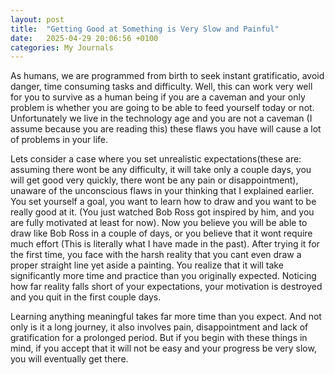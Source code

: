 ```yaml
---
layout: post
title:  "Getting Good at Something is Very Slow and Painful"
date:   2025-04-29 20:06:56 +0100
categories: My Journals
---
```



As humans, we are programmed from birth to seek instant gratificatio, avoid danger, time consuming tasks and difficulty. Well, this can work very well for you to survive as a human being if you are a caveman and your only problem is whether you are going to be able to feed yourself today or not. Unfortunately we live in the technology age and you are not a caveman (I assume because you are reading this) these flaws you have will cause a lot of problems in your life.

Lets consider a case where you set unrealistic expectations(these are: assuming there wont be any difficulty, it will take only a couple days, you will get good very quickly, there wont be any pain or disappointment), unaware of the unconscious flaws in your thinking that I explained earlier. You set yourself a goal, you want to learn how to draw and you want to be really good at it. (You just watched Bob Ross got inspired by him, and you are fully motivated at least for now). Now you believe you will be able to draw like Bob Ross in a couple of days, or you believe that it wont require much effort (This is literally what I have made in the past). After trying it for the first time, you face with the harsh reality that you cant even draw a proper straight line yet aside a painting. You realize that it will take significantly more time and practice than you originally expected. Noticing how far reality falls short of your expectations, your motivation is destroyed and you quit in the first couple days.


Learning anything meaningful takes far more time than you expect. And not only is it a long journey, it also involves pain, disappointment and lack of  gratification for a prolonged period. But if you begin with these things in mind, if you accept that it will not be easy and your progress be very slow, you will eventually get there.





